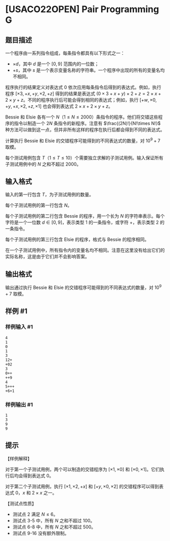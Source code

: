 # [USACO22OPEN] Pair Programming G

## 题目描述

一个程序由一系列指令组成，每条指令都具有以下形式之一：

- $\times d$，其中 $d$ 是一个 $[0,9]$ 范围内的一位数；
- $+s$，其中 $s$ 是一个表示变量名称的字符串。一个程序中出现的所有的变量名均不相同。

程序执行的结果定义对表达式 $0$ 依次应用每条指令后得到的表达式。例如，执行程序 $[\times 3,+x,+y,\times 2,+z]$ 得到的结果是表达式 $(0\times 3+x+y)\times 2+z=2 \times x+2\times y+z$。不同的程序执行后可能会得到相同的表达式；例如，执行 $[+w,\times 0,+y,+x,\times 2,+z,\times 1]$ 也会得到表达式 $2\times x+2\times y+z$。

Bessie 和 Elsie 各有一个 $N$（$1\le N\le 2000$）条指令的程序。他们将交错这些程序的指令以制造一个 $2N$ 条指令的新程序。注意有 $\frac{(2N)!}{N!\times N!}$ 种方法可以做到这一点，但并非所有这样的程序在执行后都会得到不同的表达式。

计算执行 Bessie 和 Elsie 的交错程序可能得到的不同表达式的数量，对 $10^9+7$ 取模。

每个测试用例包含 $T$（$1\le T\le 10$）个需要独立求解的子测试用例。输入保证所有子测试用例中的 $N$ 之和不超过 $2000$。

## 输入格式

输入的第一行包含 $T$，为子测试用例的数量。

每个子测试用例的第一行包含 $N$。

每个子测试用例的第二行包含 Bessie 的程序，用一个长为 $N$ 的字符串表示。每个字符是一个一位数 $d\in [0,9]$，表示类型 1 的一条指令，或字符 $+$，表示类型 2 的一条指令。

每个子测试用例的第三行包含 Elsie 的程序，格式与 Bessie 的程序相同。

在一个子测试用例中，所有指令内的变量名均不相同。注意在这里没有给出它们的实际名称，这是由于它们并不会影响答案。

## 输出格式

输出通过执行 Bessie 和 Elsie 的交错程序可能得到的不同表达式的数量，对 $10^9+7$ 取模。

## 样例 #1

### 样例输入 #1
```
4
1
0
1
3
12+
+02
3
0++
++9
4
5+++
+6+1
```

### 样例输出 #1

```
1
3
9
9
```

## 提示

【样例解释】

对于第一个子测试用例，两个可以制造的交错程序为 $[\times 1, \times 0]$ 和 $[\times 0,\times 1]$。它们执行后均会得到表达式 $0$。

对于第二个子测试用例，执行 $[\times 1,\times 2, +x]$ 和 $[+y, \times 0,\times 2]$ 的交错程序可以得到表达式 $0$，$x$ 和 $2\times x$ 之一。

【测试点性质】

- 测试点 2 满足 $N\le 6$。
- 测试点 3-5 中，所有 $N$ 之和不超过 $100$。
- 测试点 6-8 中，所有 $N$ 之和不超过 $500$。
- 测试点 9-16 没有额外限制。
